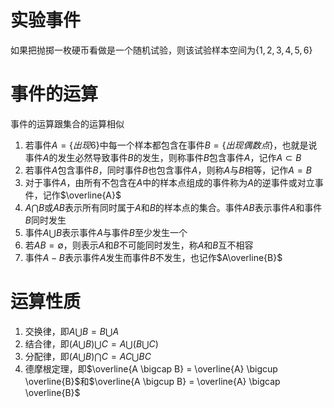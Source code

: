 # 实验事件
如果把抛掷一枚硬币看做是一个随机试验，则该试验样本空间为$\{1,2,3,4,5,6\}$

# 事件的运算
事件的运算跟集合的运算相似

1. 若事件$A = \{出现6\}$中每一个样本都包含在事件$B = \{出现偶数点\}$，也就是说事件$A$的发生必然导致事件$B$的发生，则称事件$B$包含事件$A$，记作$A \subset B$
2. 若事件$A$包含事件$B$，同时事件$B$也包含事件$A$，则称$A$与$B$相等，记作$A = B$
3. 对于事件$A$，由所有不包含在$A$中的样本点组成的事件称为$A$的逆事件或对立事件，记作$\overline{A}$
4. $A \bigcap B$或$AB$表示所有同时属于$A$和$B$的样本点的集合。事件$AB$表示事件$A$和事件$B$同时发生
5. 事件$A \bigcup B$表示事件$A$与事件$B$至少发生一个
6. 若$AB = \emptyset$，则表示$A$和$B$不可能同时发生，称$A$和$B$互不相容
7. 事件$A-B$表示事件$A$发生而事件$B$不发生，也记作$A\overline{B}$

# 运算性质
1. 交换律，即$A \bigcup B = B \bigcup A$
2. 结合律，即$(A \bigcup B) \bigcup C = A \bigcup (B \bigcup C)$
3. 分配律，即$(A \bigcup B) \bigcap C = AC \bigcup BC$
4. 德摩根定理，即$\overline{A \bigcap B} = \overline{A} \bigcup \overline{B}$和$\overline{A \bigcup B} = \overline{A} \bigcap \overline{B}$



